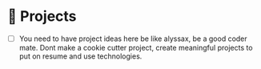 # 🚜 Projects

- [ ] You need to have project ideas here be like alyssax, be a good coder mate. Dont make a cookie cutter project, create meaningful projects to put on resume and use technologies.
